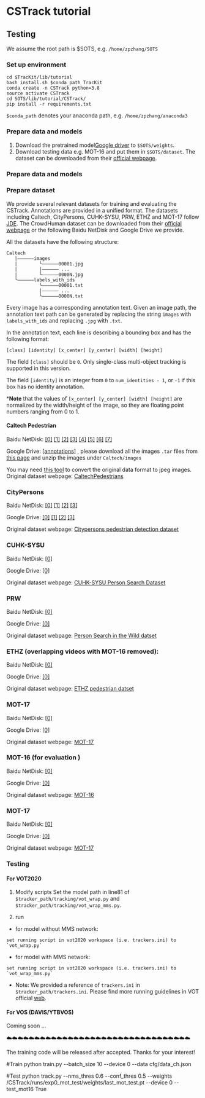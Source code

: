# CSTrack tutorial
## Testing

We assume the root path is $SOTS, e.g. `/home/zpzhang/SOTS`

### Set up environment

```
cd $TracKit/lib/tutorial
bash install.sh $conda_path TracKit
conda create -n CSTrack python=3.8
source activate CSTrack
cd SOTS/lib/tutorial/CSTrack/
pip install -r requirements.txt
```
`$conda_path` denotes your anaconda path, e.g. `/home/zpzhang/anaconda3`

### Prepare data and models
1. Download the pretrained model[Google driver](https://drive.google.com/drive/folders/1DfiuFP2xuclVLzPkPKYkMWJXHKAZLJmk?usp=sharing) to `$SOTS/weights`.
2. Download testing data e.g. MOT-16 and put them in `$SOTS/dataset`. The dataset can be downloaded from their [official webpage](https://motchallenge.net/).


### Prepare data and models
### Prepare dataset
We provide several relevant datasets for training and evaluating the CSTrack. 
Annotations are provided in a unified format. The datasets including Caltech, CityPersons, CUHK-SYSU, PRW, ETHZ and MOT-17 follow [JDE](https://github.com/Zhongdao/Towards-Realtime-MOT). The CrowdHuman dataset can be downloaded from their [official webpage](https://www.crowdhuman.org) or the following Baidu NetDisk and Google Drive we provide. 

All the datasets have the following structure:
```
Caltech
   |——————images
   |        └——————00001.jpg
   |        |—————— ...
   |        └——————0000N.jpg
   └——————labels_with_ids
            └——————00001.txt
            |—————— ...
            └——————0000N.txt
```
Every image has a corresponding annotation text. Given an image path, 
the annotation text path can be generated by replacing the string `images` with `labels_with_ids` and replacing `.jpg` with `.txt`.

In the annotation text, each line is describing a bounding box and has the following format:
```
[class] [identity] [x_center] [y_center] [width] [height]
```
The field `[class]` should be `0`. Only single-class multi-object tracking is supported in this version. 

The field `[identity]` is an integer from `0` to `num_identities - 1`, or `-1` if this box has no identity annotation.

***Note** that the values of `[x_center] [y_center] [width] [height]` are normalized by the width/height of the image, so they are floating point numbers ranging from 0 to 1.

#### Caltech Pedestrian
Baidu NetDisk: 
[[0]](https://pan.baidu.com/s/1sYBXXvQaXZ8TuNwQxMcAgg)
[[1]](https://pan.baidu.com/s/1lVO7YBzagex1xlzqPksaPw) 
[[2]](https://pan.baidu.com/s/1PZXxxy_lrswaqTVg0GuHWg)
[[3]](https://pan.baidu.com/s/1M93NCo_E6naeYPpykmaNgA)
[[4]](https://pan.baidu.com/s/1ZXCdPNXfwbxQ4xCbVu5Dtw)
[[5]](https://pan.baidu.com/s/1kcZkh1tcEiBEJqnDtYuejg)
[[6]](https://pan.baidu.com/s/1sDjhtgdFrzR60KKxSjNb2A)
[[7]](https://pan.baidu.com/s/18Zvp_d33qj1pmutFDUbJyw)

Google Drive: [[annotations]](https://drive.google.com/file/d/1h8vxl_6tgi9QVYoer9XcY9YwNB32TE5k/view?usp=sharing) , 
please download all the images `.tar` files from [this page](http://www.vision.caltech.edu/Image_Datasets/CaltechPedestrians/datasets/USA/) and unzip the images under `Caltech/images`

You may need [this tool](https://github.com/mitmul/caltech-pedestrian-dataset-converter) to convert the original data format to jpeg images.
Original dataset webpage: [CaltechPedestrians](http://www.vision.caltech.edu/Image_Datasets/CaltechPedestrians/)
### CityPersons
Baidu NetDisk: 
[[0]](https://pan.baidu.com/s/1g24doGOdkKqmbgbJf03vsw)
[[1]](https://pan.baidu.com/s/1mqDF9M5MdD3MGxSfe0ENsA) 
[[2]](https://pan.baidu.com/s/1Qrbh9lQUaEORCIlfI25wdA)
[[3]](https://pan.baidu.com/s/1lw7shaffBgARDuk8mkkHhw)

Google Drive:
[[0]](https://drive.google.com/file/d/1DgLHqEkQUOj63mCrS_0UGFEM9BG8sIZs/view?usp=sharing)
[[1]](https://drive.google.com/file/d/1BH9Xz59UImIGUdYwUR-cnP1g7Ton_LcZ/view?usp=sharing) 
[[2]](https://drive.google.com/file/d/1q_OltirP68YFvRWgYkBHLEFSUayjkKYE/view?usp=sharing)
[[3]](https://drive.google.com/file/d/1VSL0SFoQxPXnIdBamOZJzHrHJ1N2gsTW/view?usp=sharing)

Original dataset webpage: [Citypersons pedestrian detection dataset](https://bitbucket.org/shanshanzhang/citypersons)

### CUHK-SYSU
Baidu NetDisk: 
[[0]](https://pan.baidu.com/s/1YFrlyB1WjcQmFW3Vt_sEaQ)

Google Drive:
[[0]](https://drive.google.com/file/d/1D7VL43kIV9uJrdSCYl53j89RE2K-IoQA/view?usp=sharing)

Original dataset webpage: [CUHK-SYSU Person Search Dataset](http://www.ee.cuhk.edu.hk/~xgwang/PS/dataset.html)

### PRW
Baidu NetDisk: 
[[0]](https://pan.baidu.com/s/1iqOVKO57dL53OI1KOmWeGQ)

Google Drive:
[[0]](https://drive.google.com/file/d/116_mIdjgB-WJXGe8RYJDWxlFnc_4sqS8/view?usp=sharing)

Original dataset webpage: [Person Search in the Wild datset](http://www.liangzheng.com.cn/Project/project_prw.html)

### ETHZ (overlapping videos with MOT-16 removed):
Baidu NetDisk: 
[[0]](https://pan.baidu.com/s/14EauGb2nLrcB3GRSlQ4K9Q)

Google Drive:
[[0]](https://drive.google.com/file/d/19QyGOCqn8K_rc9TXJ8UwLSxCx17e0GoY/view?usp=sharing)

Original dataset webpage: [ETHZ pedestrian datset](https://data.vision.ee.ethz.ch/cvl/aess/dataset/)

### MOT-17
Baidu NetDisk: 
[[0]](https://pan.baidu.com/s/1lHa6UagcosRBz-_Y308GvQ)

Google Drive:
[[0]](https://drive.google.com/file/d/1ET-6w12yHNo8DKevOVgK1dBlYs739e_3/view?usp=sharing)

Original dataset webpage: [MOT-17](https://motchallenge.net/data/MOT17/)

### MOT-16 (for evaluation )
Baidu NetDisk: 
[[0]](https://pan.baidu.com/s/10pUuB32Hro-h-KUZv8duiw)

Google Drive:
[[0]](https://drive.google.com/file/d/1254q3ruzBzgn4LUejDVsCtT05SIEieQg/view?usp=sharing)

Original dataset webpage: [MOT-16](https://motchallenge.net/data/MOT16/)

### MOT-17
Baidu NetDisk: 
[[0]](https://pan.baidu.com/s/1lHa6UagcosRBz-_Y308GvQ)

Google Drive:
[[0]](https://drive.google.com/file/d/1ET-6w12yHNo8DKevOVgK1dBlYs739e_3/view?usp=sharing)

Original dataset webpage: [MOT-17](https://motchallenge.net/data/MOT17/)



### Testing

#### For VOT2020

1. Modify scripts
Set the model path in line81 of `$tracker_path/tracking/vot_wrap.py` and `$tracker_path/tracking/vot_wrap_mms.py`.

2. run

- for model without MMS network:
```
set running script in vot2020 workspace (i.e. trackers.ini) to `vot_wrap.py`
```
- for model with MMS network:
```
set running script in vot2020 workspace (i.e. trackers.ini) to `vot_wrap_mms.py`
```
- Note: We provided a reference of `trackers.ini` in `$tracker_path/trackers.ini`. Please find more running guidelines in VOT official [web](https://www.votchallenge.net/howto/tutorial_python.html).

#### For VOS (DAVIS/YTBVOS)
Coming soon ...

:cloud::cloud::cloud::cloud::cloud::cloud::cloud::cloud::cloud::cloud::cloud::cloud::cloud::cloud::cloud::cloud::cloud::cloud::cloud::cloud::cloud::cloud::cloud::cloud::cloud::cloud::cloud::cloud::cloud::cloud::cloud::cloud::cloud:

The training code will be released after accepted. Thanks for your interest!



#Train
python train.py --batch_size 10 --device 0 --data cfg/data_ch.json

#Test
python track.py --nms_thres 0.6
                         --conf_thres 0.5
                         --weights /CSTrack/runs/exp0_mot_test/weights/last_mot_test.pt
                         --device 0
                         --test_mot16 True
